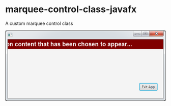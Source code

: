 # marquee-control-class-javafx
A custom marquee control class

![alt text](https://raw.githubusercontent.com/onwhim/marquee-control-class-javafx/master/screenshot.png?)
